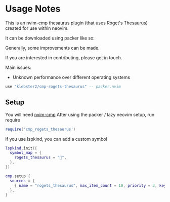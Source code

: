 # Usage Notes

This is an nvim-cmp thesaurus plugin (that uses Roget's Thesaurus) created for use within neovim.

It can be downloaded using packer like so:

Generally, some improvements can be made.

If you are interested in contributing, please get in touch.

Main issues:
- Unknown performance over different operating systems

```lua
use "klebster2/cmp-rogets-thesaurus" -- packer.nvim
```

## Setup

You will need [nvim-cmp](https://github.com/hrsh7th/nvim-cmp)
After using the packer / lazy neovim setup, run require

```lua
require('cmp_rogets_thesaurus')
```

If you use lspkind, you can add a custom symbol


```lua
lspkind.init({
  symbol_map = {
    rogets_thesaurus = "",
  },
})
```


```lua
cmp.setup {
  sources = {
    { name = "rogets_thesaurus", max_item_count = 10, priority = 3, keyword_length = 4 },
  },
}
```
